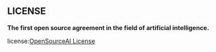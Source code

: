 ## LICENSE
**The first open source agreement in the field of artificial intelligence.**

license:[OpenSourceAI License](LICENSE)

